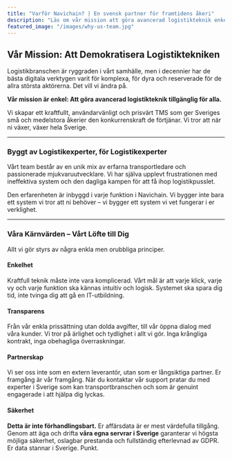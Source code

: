 ```yaml
---
title: "Varför Navichain? | En svensk partner för framtidens åkeri"
description: "Läs om vår mission att göra avancerad logistikteknik enkel och tillgänglig för svenska åkerier. Om våra värderingar, vårt fokus på säkerhet och svensk support."
featured_image: "/images/why-us-team.jpg"
---
```


## Vår Mission: Att Demokratisera Logistiktekniken

Logistikbranschen är ryggraden i vårt samhälle, men i decennier har de bästa digitala verktygen varit för komplexa, för dyra och reserverade för de allra största aktörerna. Det vill vi ändra på.

**Vår mission är enkel: Att göra avancerad logistikteknik tillgänglig för alla.**

Vi skapar ett kraftfullt, användarvänligt och prisvärt TMS som ger Sveriges små och medelstora åkerier den konkurrenskraft de förtjänar. Vi tror att när ni växer, växer hela Sverige.

---

### Byggt av Logistikexperter, för Logistikexperter

Vårt team består av en unik mix av erfarna transportledare och passionerade mjukvaruutvecklare. Vi har själva upplevt frustrationen med ineffektiva system och den dagliga kampen för att få ihop logistikpusslet.

Den erfarenheten är inbyggd i varje funktion i Navichain. Vi bygger inte bara ett system vi tror att ni behöver – vi bygger ett system vi vet fungerar i er verklighet.

---

### Våra Kärnvärden – Vårt Löfte till Dig

Allt vi gör styrs av några enkla men orubbliga principer.

#### Enkelhet
Kraftfull teknik måste inte vara komplicerad. Vårt mål är att varje klick, varje vy och varje funktion ska kännas intuitiv och logisk. Systemet ska spara dig tid, inte tvinga dig att gå en IT-utbildning.

#### Transparens
Från vår enkla prissättning utan dolda avgifter, till vår öppna dialog med våra kunder. Vi tror på ärlighet och tydlighet i allt vi gör. Inga krångliga kontrakt, inga obehagliga överraskningar.

#### Partnerskap
Vi ser oss inte som en extern leverantör, utan som er långsiktiga partner. Er framgång är vår framgång. När du kontaktar vår support pratar du med experter i Sverige som kan transportbranschen och som är genuint engagerade i att hjälpa dig lyckas.

#### Säkerhet
**Detta är inte förhandlingsbart.** Er affärsdata är er mest värdefulla tillgång. Genom att äga och drifta **våra egna servrar i Sverige** garanterar vi högsta möjliga säkerhet, oslagbar prestanda och fullständig efterlevnad av GDPR. Er data stannar i Sverige. Punkt.